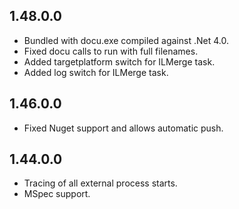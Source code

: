 ## 1.48.0.0

* Bundled with docu.exe compiled against .Net 4.0.
* Fixed docu calls to run with full filenames.
* Added targetplatform switch for ILMerge task.
* Added log switch for ILMerge task.

## 1.46.0.0

* Fixed Nuget support and allows automatic push.

## 1.44.0.0

* Tracing of all external process starts.
* MSpec support.